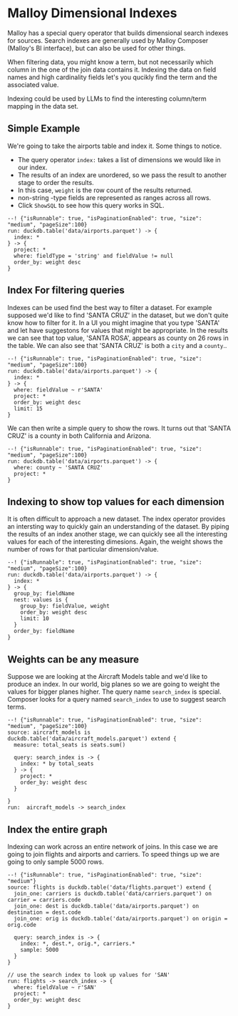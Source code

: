 # Malloy Dimensional Indexes
Malloy has a special query operator that builds dimensional search indexes for sources.  Search indexes are generally used by Malloy Composer (Malloy's BI interface), but can also be used for other things.

When filtering data, you might know a term, but not necessarily which column in the one of the join data contains it.  Indexing the data on field names and high cardinality fields let's you qucikly find the term and the associated value.

Indexing could be used by LLMs to find the interesting column/term mapping in the data set.

## Simple Example
We're going to take the airports table and index it.  Some things to notice.

* The query operator `index:` takes a list of dimensions we would like in our index.  
* The results of an index are unordered, so we pass the result to another stage to order the results.  
* In this case, `weight` is the row count of the results returned.  
* non-string -type fields are represented as ranges across all rows.
* Click `ShowSQL` to see how this query works in SQL.

```malloy
--! {"isRunnable": true, "isPaginationEnabled": true, "size": "medium", "pageSize":100}
run: duckdb.table('data/airports.parquet') -> {
  index: *
} -> {
  project: *
  where: fieldType = 'string' and fieldValue != null
  order_by: weight desc
}
```

## Index For filtering queries

Indexes can be used find the best way to filter a dataset.  For example supposed we'd like to find 'SANTA CRUZ' in the dataset, but we don't quite know how to filter for it.  In a UI you might imagine that you type 'SANTA' and let have suggestons for values that might be appropriate.  In the results we can see that top value, 'SANTA ROSA', appears as county on 26 rows in the table.  We can also see that 'SANTA CRUZ' is both a `city` and a `county`..

```malloy
--! {"isRunnable": true, "isPaginationEnabled": true, "size": "medium", "pageSize":100}
run: duckdb.table('data/airports.parquet') -> {
  index: *
} -> {
  where: fieldValue ~ r'SANTA'
  project: *
  order_by: weight desc
  limit: 15
}
```

We can then write a simple query to show the rows.  It turns out that 'SANTA CRUZ' is a county in both California and Arizona.

```malloy
--! {"isRunnable": true, "isPaginationEnabled": true, "size": "medium", "pageSize":100}
run: duckdb.table('data/airports.parquet') -> {
  where: county ~ 'SANTA CRUZ'
  project: *
}
```

## Indexing to show top values for each dimension
It is often difficult to approach a new dataset.  The index operator provides an intersting way to quickly gain an understanding of the dataset.  By piping the results of an index another stage, we can quickly see all the interesting values for each of the interesting dimesions.  Again, the weight shows the number of rows for that particular dimension/value.

```malloy
--! {"isRunnable": true, "isPaginationEnabled": true, "size": "medium", "pageSize":100}
run: duckdb.table('data/airports.parquet') -> {
  index: *
} -> {
  group_by: fieldName
  nest: values is {
    group_by: fieldValue, weight
    order_by: weight desc
    limit: 10
  }
  order_by: fieldName
}
```

## Weights can be any measure
Suppose we are looking at the Aircraft Models table and we'd like to produce an index.  In our world, big planes so we are going to weight the values for bigger planes higher.  The query name `search_index` is special.  Composer looks for a query named `search_index` to use to suggest search terms.

```malloy
--! {"isRunnable": true, "isPaginationEnabled": true, "size": "medium", "pageSize":100}
source: aircraft_models is duckdb.table('data/aircraft_models.parquet') extend {
  measure: total_seats is seats.sum()

  query: search_index is -> {
    index: * by total_seats
  } -> {
    project: *
    order_by: weight desc
  }

}
run:  aircraft_models -> search_index 
```

## Index the entire graph
Indexing can work across an entire network of joins.  In this case we are going to join flights and airports and carriers.  To speed things up we are going to only sample 5000 rows.

```malloy
--! {"isRunnable": true, "isPaginationEnabled": true, "size": "medium"}
source: flights is duckdb.table('data/flights.parquet') extend {
  join_one: carriers is duckdb.table('data/carriers.parquet') on carrier = carriers.code
  join_one: dest is duckdb.table('data/airports.parquet') on destination = dest.code
  join_one: orig is duckdb.table('data/airports.parquet') on origin = orig.code

  query: search_index is -> {
    index: *, dest.*, orig.*, carriers.*
    sample: 5000
  }
}

// use the search index to look up values for 'SAN'
run: flights -> search_index -> {
  where: fieldValue ~ r'SAN'
  project: *
  order_by: weight desc
}
```
